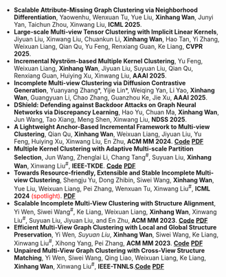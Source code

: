 - **Scalable Attribute-Missing Graph Clustering via Neighborhood Differentiation**, Yaowenhu, Wenxuan Tu, Yue Liu, **Xinhang Wan**, Junyi Yan, Taichun Zhou, Xinwang Liu, **ICML  2025**.
- **Large-scale Multi-view Tensor Clustering with Implicit Linear Kernels**, Jiyuan Liu, Xinwang Liu, Chuankun Li, **Xinhang Wan**, Hao Tan, Yi Zhang, Weixuan Liang, Qian Qu, Yu Feng, Renxiang Guan, Ke Liang, **CVPR  2025**.
- **Incremental Nyström-based Multiple Kernel Clustering**,  Yu Feng, Weixuan Liang, **Xinhang Wan**, Jiyuan Liu, Suyuan Liu, Qian Qu, Renxiang Guan, Huiying Xu, Xinwang Liu, **AAAI 2025**.
- **Incomplete Multi-view Clustering via Diffusion Contrastive Generation**,  Yuanyang Zhang*, Yijie Lin*, Weiqing Yan, Li Yao, **Xinhang Wan**, Guangyuan Li, Chao Zhang, Guanzhou Ke, Jie Xu, **AAAI 2025**.
- **DShield: Defending against Backdoor Attacks on Graph Neural Networks via Discrepancy Learning**, Hao Yu, Chuan Ma, **Xinhang Wan**, Jun Wang, Tao Xiang, Meng Shen, Xinwang Liu, **NDSS 2025**.
- **A Lightweight Anchor-Based Incremental Framework to Multi-view Clustering**, Qian Qu, **Xinhang Wan**, Weixuan Liang, Jiyuan Liu, Yu Feng, Huiying Xu, Xinwang Liu, En Zhu, **ACM MM 2024**. [**Code**](https://github.com/QuQian24/LAIMVC) [**PDF**](https://dl.acm.org/doi/10.1145/3664647.3680837)
- **Multiple Kernel Clustering with Adaptive Multi-scale Partition Selection**, Jun Wang, Zhenglai Li, Chang Tang<sup>#</sup>, Suyuan Liu, **Xinhang Wan**, Xinwang Liu<sup>#</sup>, **IEEE-TKDE**. [**Code**](https://github.com/WangJun2023/MPS) [**PDF**](https://ieeexplore.ieee.org/abstract/document/10529609)
- **Towards Resource-friendly, Extensible and Stable Incomplete Multi-view Clustering**, Shengju Yu, Dong Zhibin, Siwei Wang, **Xinhang Wan**, Yue Liu, Weixuan Liang, Pei Zhang, Wenxuan Tu, Xinwang Liu<sup>#</sup>, **ICML 2024** <font color="red" bgcolor=grey>(spotlight)</font>.
[**PDF**](https://proceedings.mlr.press/v235/yu24b.html)
- **Scalable Incomplete Multi-View Clustering with Structure Alignment**, Yi Wen, Siwei Wang<sup>#</sup>, Ke Liang, Weixuan Liang, **Xinhang Wan**, Xinwang Liu<sup>#</sup>, Suyuan Liu, Jiyuan Liu, and En Zhu, **ACM MM 2023**. [**Code**](https://github.com/wenyiwy99/SIMVC-SA) [**PDF**](https://dl.acm.org/doi/abs/10.1145/3581783.3611981)
- **Efficient Multi-View Graph Clustering with Local and Global Structure Preservation**, Yi Wen<sup>*</sup>, Suyuan Liu<sup>*</sup>, **Xinhang Wan**, Siwei Wang, Ke Liang, Xinwang Liu<sup>#</sup>, Xihong Yang, Pei Zhang, **ACM MM 2023**. [**Code**](https://github.com/wenyiwy99/EMVGC-LG) [**PDF**](https://dl.acm.org/doi/10.1145/3581783.3611986)
- **Unpaired Multi-View Graph Clustering with Cross-View Structure Matching**, Yi Wen, Siwei Wang, Qing Liao, Weixuan Liang, Ke Liang, **Xinhang Wan**, Xinwang Liu<sup>#</sup>, **IEEE-TNNLS**.[**Code**](https://github.com/wenyiwy99/UPMGC-SM) [**PDF**](https://ieeexplore.ieee.org/document/10205509/)
